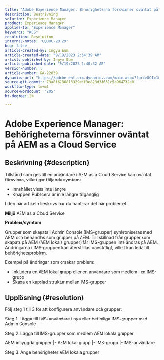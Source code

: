 ```yaml
---
title: "Adobe Experience Manager: Behörigheterna försvinner oväntat på AEM as a Cloud Service"
description: Beskrivning
solution: Experience Manager
product: Experience Manager
applies-to: "Experience Manager"
keywords: "KCS"
resolution: Resolution
internal-notes: "CQDOC-20729"
bug: false
article-created-by: Ingyu Eum
article-created-date: "9/19/2023 2:34:39 AM"
article-published-by: Ingyu Eum
article-published-date: "9/19/2023 2:40:32 AM"
version-number: 1
article-number: KA-22839
dynamics-url: "https://adobe-ent.crm.dynamics.com/main.aspx?forceUCI=1&pagetype=entityrecord&etn=knowledgearticle&id=7283860f-9556-ee11-be6f-6045bd006268"
source-git-commit: 73a8f6286813329edf3e823d3d631c5a964732e0
workflow-type: tm+mt
source-wordcount: '205'
ht-degree: 2%

---
```


# Adobe Experience Manager: Behörigheterna försvinner oväntat på AEM as a Cloud Service

## Beskrivning {#description}


Tillstånd som ges till en användare i AEM as a Cloud Service kan oväntat försvinna, vilket ger följande symtom:
- Innehållet visas inte längre
- Knappen Publicera är inte längre tillgänglig

I den här artikeln beskrivs hur du hanterar det här problemet.

<b>Miljö</b>
AEM as a Cloud Service



<b>Problem/symtom</b>

Grupper som skapats i Admin Console (IMS-grupper) synkroniseras med AEM och behandlas som grupper på AEM. Till skillnad från grupper som skapats på AEM (AEM lokala grupper) får IMS-gruppen inte ändras på AEM. Ändringarna i IMS-gruppen kan återställas oavsiktligt, vilket kan leda till behörighetsproblem.

Exempel på ändringar som orsakar problem:
- Inkludera en AEM lokal grupp eller en användare som medlem i en IMS-grupp
- Skapa en kapslad struktur mellan IMS-grupper


## Upplösning {#resolution}


Följ steg 1 till 3 för att konfigurera användare och grupper:

Steg 1. Lägga till IMS-användare i nya eller befintliga IMS-grupper med Admin Console

Steg 2. Lägga till IMS-grupper som medlem AEM lokala grupper

AEM inbyggda grupper |- AEM lokal grupp |- IMS-grupp |- IMS-användare

Steg 3. Ange behörigheter AEM lokala grupper
